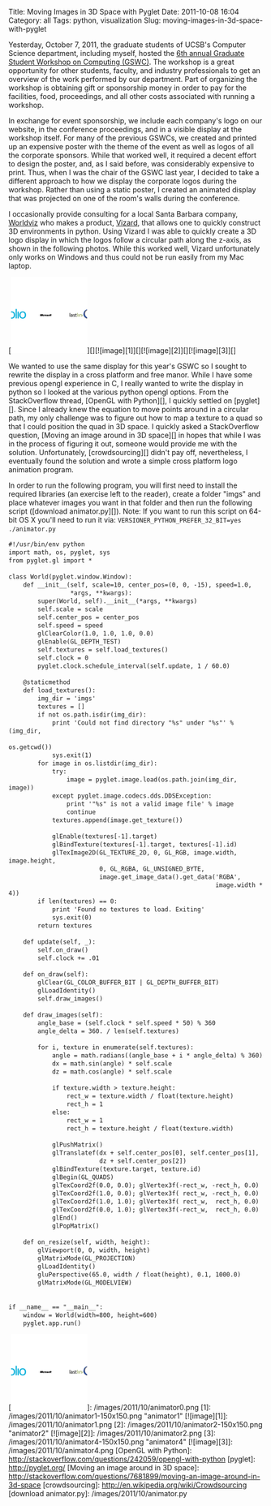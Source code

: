 Title: Moving Images in 3D Space with Pyglet
Date: 2011-10-08 16:04
Category: all
Tags: python, visualization
Slug: moving-images-in-3d-space-with-pyglet

Yesterday, October 7, 2011, the graduate students of UCSB's Computer Science
department, including myself, hosted the [6th annual Graduate Student Workshop
on Computing (GSWC)][]. The workshop is a great opportunity for other students,
faculty, and industry professionals to get an overview of the work performed by
our department. Part of organizing the workshop is obtaining gift or
sponsorship money in order to pay for the facilities, food, proceedings, and
all other costs associated with running a workshop.

In exchange for event sponsorship, we include each company's logo on our
website, in the conference proceedings, and in a visible display at the
workshop itself. For many of the previous GSWCs, we created and printed up an
expensive poster with the theme of the event as well as logos of all the
corporate sponsors. While that worked well, it required a decent effort to
design the poster, and, as I said before, was considerably expensive to print.
Thus, when I was the chair of the GSWC last year, I decided to take a different
approach to how we display the corporate logos during the workshop. Rather than
using a static poster, I created an animated display that was projected on one
of the room's walls during the conference.

I occasionally provide consulting for a local Santa Barbara company,
[Worldviz][] who makes a product, [Vizard][], that allows one to quickly
construct 3D environments in python. Using Vizard I was able to quickly create
a 3D logo display in which the logos follow a circular path along the z-axis,
as shown in the following photos. While this worked well, Vizard unfortunately
only works on Windows and thus could not be run easily from my Mac laptop.

[![image][]][][![image][1]][][![image][2]][][![image][3]][]

We wanted to use the same display for this year's GSWC so I sought to rewrite
the display in a cross platform and free manor. While I have some previous
opengl experience in C, I really wanted to write the display in python so I
looked at the various python opengl options. From the StackOverflow thread,
[OpenGL with Python][], I quickly settled on [pyglet][]. Since I already knew
the equation to move points around in a circular path, my only challenge was to
figure out how to map a texture to a quad so that I could position the quad in
3D space. I quickly asked a StackOverflow question, [Moving an image around in
3D space][] in hopes that while I was in the process of figuring it out,
someone would provide me with the solution. Unfortunately, [crowdsourcing][]
didn't pay off, nevertheless, I eventually found the solution and wrote a
simple cross platform logo animation program.

In order to run the following program, you will first need to install the
required libraries (an exercise left to the reader), create a folder "imgs" and
place whatever images you want in that folder and then run the following script
([download animator.py][]). Note: If you want to run this script on 64-bit OS X
you'll need to run it via: `VERSIONER_PYTHON_PREFER_32_BIT=yes ./animator.py`

    #!/usr/bin/env python
    import math, os, pyglet, sys
    from pyglet.gl import *

    class World(pyglet.window.Window):
        def __init__(self, scale=10, center_pos=(0, 0, -15), speed=1.0,
                     *args, **kwargs):
            super(World, self).__init__(*args, **kwargs)
            self.scale = scale
            self.center_pos = center_pos
            self.speed = speed
            glClearColor(1.0, 1.0, 1.0, 0.0)
            glEnable(GL_DEPTH_TEST)
            self.textures = self.load_textures()
            self.clock = 0
            pyglet.clock.schedule_interval(self.update, 1 / 60.0)

        @staticmethod
        def load_textures():
            img_dir = 'imgs'
            textures = []
            if not os.path.isdir(img_dir):
                print 'Could not find directory "%s" under "%s"' % (img_dir,
                                                                    os.getcwd())
                sys.exit(1)
            for image in os.listdir(img_dir):
                try:
                    image = pyglet.image.load(os.path.join(img_dir, image))
                except pyglet.image.codecs.dds.DDSException:
                    print '"%s" is not a valid image file' % image
                    continue
                textures.append(image.get_texture())

                glEnable(textures[-1].target)
                glBindTexture(textures[-1].target, textures[-1].id)
                glTexImage2D(GL_TEXTURE_2D, 0, GL_RGB, image.width, image.height,
                             0, GL_RGBA, GL_UNSIGNED_BYTE,
                             image.get_image_data().get_data('RGBA',
                                                             image.width * 4))
            if len(textures) == 0:
                print 'Found no textures to load. Exiting'
                sys.exit(0)
            return textures

        def update(self, _):
            self.on_draw()
            self.clock += .01

        def on_draw(self):
            glClear(GL_COLOR_BUFFER_BIT | GL_DEPTH_BUFFER_BIT)
            glLoadIdentity()
            self.draw_images()

        def draw_images(self):
            angle_base = (self.clock * self.speed * 50) % 360
            angle_delta = 360. / len(self.textures)

            for i, texture in enumerate(self.textures):
                angle = math.radians((angle_base + i * angle_delta) % 360)
                dx = math.sin(angle) * self.scale
                dz = math.cos(angle) * self.scale

                if texture.width > texture.height:
                    rect_w = texture.width / float(texture.height)
                    rect_h = 1
                else:
                    rect_w = 1
                    rect_h = texture.height / float(texture.width)

                glPushMatrix()
                glTranslatef(dx + self.center_pos[0], self.center_pos[1],
                             dz + self.center_pos[2])
                glBindTexture(texture.target, texture.id)
                glBegin(GL_QUADS)
                glTexCoord2f(0.0, 0.0); glVertex3f(-rect_w, -rect_h, 0.0)
                glTexCoord2f(1.0, 0.0); glVertex3f( rect_w, -rect_h, 0.0)
                glTexCoord2f(1.0, 1.0); glVertex3f( rect_w,  rect_h, 0.0)
                glTexCoord2f(0.0, 1.0); glVertex3f(-rect_w,  rect_h, 0.0)
                glEnd()
                glPopMatrix()

        def on_resize(self, width, height):
            glViewport(0, 0, width, height)
            glMatrixMode(GL_PROJECTION)
            glLoadIdentity()
            gluPerspective(65.0, width / float(height), 0.1, 1000.0)
            glMatrixMode(GL_MODELVIEW)


    if __name__ == "__main__":
        window = World(width=800, height=600)
        pyglet.app.run()

  [6th annual Graduate Student Workshop on Computing (GSWC)]: http://gswc.cs.ucsb.edu/2011/
  [Worldviz]: http://www.worldviz.com/
  [Vizard]: http://www.worldviz.com/products/vizard4/index.html
  [image]: /images/2011/10/animator0-150x150.png "animator0"
  [![image][]]: /images/2011/10/animator0.png
  [1]: /images/2011/10/animator1-150x150.png "animator1"
  [![image][1]]: /images/2011/10/animator1.png
  [2]: /images/2011/10/animator2-150x150.png "animator2"
  [![image][2]]: /images/2011/10/animator2.png
  [3]: /images/2011/10/animator4-150x150.png "animator4"
  [![image][3]]: /images/2011/10/animator4.png
  [OpenGL with Python]: http://stackoverflow.com/questions/242059/opengl-with-python
  [pyglet]: http://pyglet.org/
  [Moving an image around in 3D space]: http://stackoverflow.com/questions/7681899/moving-an-image-around-in-3d-space
  [crowdsourcing]: http://en.wikipedia.org/wiki/Crowdsourcing
  [download animator.py]: /images/2011/10/animator.py

